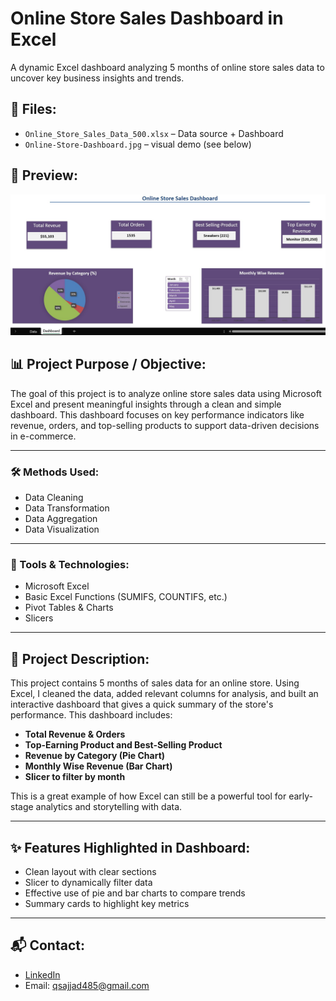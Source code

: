 # Online Store Sales Dashboard in Excel

A dynamic Excel dashboard analyzing 5 months of online store sales data to uncover key business insights and trends.

## 📁 Files:
- `Online_Store_Sales_Data_500.xlsx` – Data source + Dashboard
- `Online-Store-Dashboard.jpg` – visual demo (see below)

## 👀 Preview:
![Dashboard](https://github.com/Sajjad-Qureshi/Online-Store-Sales-Dashboard-Excel/blob/main/Files/Online-Store-Dashboard.jpg)

## 📊 Project Purpose / Objective:  
The goal of this project is to analyze online store sales data using Microsoft Excel and present meaningful insights through a clean and simple dashboard. This dashboard focuses on key performance indicators like revenue, orders, and top-selling products to support data-driven decisions in e-commerce.

---

### 🛠️ Methods Used:
- Data Cleaning  
- Data Transformation  
- Data Aggregation  
- Data Visualization

---

### 🧰 Tools & Technologies:
- Microsoft Excel  
- Basic Excel Functions (SUMIFS, COUNTIFS, etc.)  
- Pivot Tables & Charts  
- Slicers

---

## 📁 Project Description:
This project contains 5 months of sales data for an online store. Using Excel, I cleaned the data, added relevant columns for analysis, and built an interactive dashboard that gives a quick summary of the store's performance. This dashboard includes:

- **Total Revenue & Orders**  
- **Top-Earning Product and Best-Selling Product**  
- **Revenue by Category (Pie Chart)**  
- **Monthly Wise Revenue (Bar Chart)**  
- **Slicer to filter by month**  

This is a great example of how Excel can still be a powerful tool for early-stage analytics and storytelling with data.

---

## ✨ Features Highlighted in Dashboard:
- Clean layout with clear sections  
- Slicer to dynamically filter data  
- Effective use of pie and bar charts to compare trends  
- Summary cards to highlight key metrics

---

## 📬 Contact: 
- [LinkedIn](https://www.linkedin.com/in/Sajjad-Qureshi/)  
- Email: qsajjad485@gmail.com  
